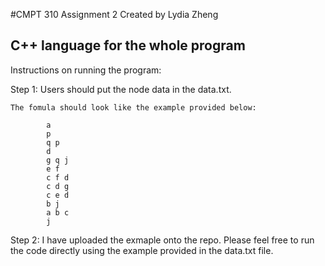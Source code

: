 #CMPT 310 Assignment 2
Created by Lydia Zheng


C++ language for the whole program
-------------------------------------------------------------------------------------------------------------

Instructions on running the program:

Step 1: Users should put the node data in the data.txt.

	The fomula should look like the example provided below:
	
			a
			p
			q p
			d
			g q j
			e f
			c f d
			c d g
			c e d
			b j
			a b c
			j

Step 2: I have uploaded the exmaple onto the repo. Please feel free to run the code directly using the example provided in the data.txt file.
